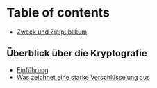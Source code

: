 # Table of contents

* [Zweck und Zielpublikum](README.md)

## Überblick über die Kryptografie

* [Einführung](ueberblick-ueber-die-kryptografie-1/einfuehrung.md)
* [Was zeichnet eine starke Verschlüsselung aus](ueberblick-ueber-die-kryptografie-1/was-zeichnet-eine-starke-verschluesselung-aus.md)

